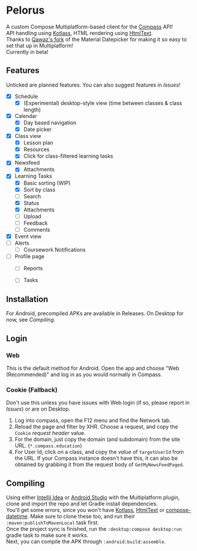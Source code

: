 # Pelorus
 A custom Compose Multiplatform-based client for the [Compass](https://www.compass.education/) API! \
 API handling using [Kotlass](https://github.com/thennothinghappened/kotlass), HTML rendering using [HtmlText](https://github.com/thennothinghappened/HtmlText). \
 Thanks to [Qawaz's fork](https://github.com/Qawaz/compose-datetime) of the Material Datepicker for making it so easy to set that up in Multiplatform! \
 Currently in beta!
 
## Features
Unticked are planned features. You can also suggest features in *Issues*!
 - [x] Schedule
   - [x] (Experimental) desktop-style view (time between classes & class length)
 - [x] Calendar
   - [x] Day based navigation
   - [x] Date picker
 - [x] Class view
   - [x] Lesson plan
   - [x] Resources
   - [x] Click for class-filtered learning tasks
 - [x] Newsfeed
   - [x] Attachments
 - [x] Learning Tasks
   - [x] Basic sorting (WIP)
   - [x] Sort by class
   - [ ] Search
   - [x] Status
   - [x] Attachments
   - [ ] Upload
   - [ ] Feedback
   - [ ] Comments
 - [x] Event view
 - [ ] Alerts
   - [ ] Coursework Notifications
 - [ ] Profile page
   - [ ] Reports
   - [ ] Tasks
 
 
## Installation
 For Android, precompiled APKs are available in Releases. On Desktop for now, see *Compiling*.

## Login
### Web
 This is the default method for Android. Open the app and choose "Web (Recommended)" and log in as you would normally in Compass.

### Cookie (Fallback)
 Don't use this unless you have issues with Web login (if so, please report in *Issues*) or are on Desktop.
 1. Log into compass, open the F12 menu and find the Network tab.
 2. Reload the page and filter by XHR. Choose a request, and copy the `Cookie` *request header* value.
 3. For the domain, just copy the domain (and subdomain) from the site URL. (`*.compass.education`)
 4. For User Id, click on a class, and copy the *value* of `targetUserId` from the URL. If your Compass instance doesn't have this, it can also be obtained by grabbing it from the request body of `GetMyNewsFeedPaged`.
 
## Compiling
 Using either [Intellij Idea](https://www.jetbrains.com/idea/download) or [Android Studio](https://developer.android.com/studio/)
 with the Multiplatform plugin, clone and import the repo and let Gradle install dependencies. \
 You'll get some errors, since you won't have [Kotlass](https://github.com/thennothinghappened/kotlass), [HtmlText](https://github.com/thennothinghappened/HtmlText) or [compose-datetime](https://github.com/thennothinghappened/compose-datetime).
 Make sure to clone these too, and run their `:maven:publishToMavenLocal` task first. \
 Once the project sync is finished, run the `:desktop:compose desktop:run` gradle task to make sure it works. \
 Next, you can compile the APK through `:android:build:assemble`.

